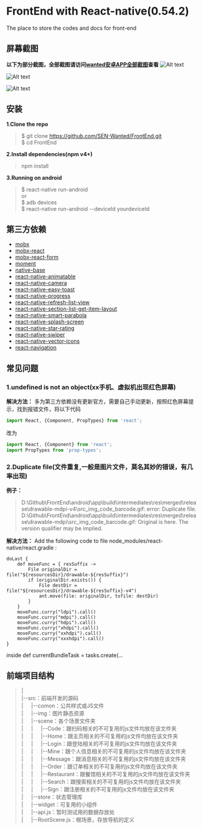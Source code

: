 
# FrontEnd with React-native(0.54.2)
The place to store the codes and docs for front-end

## 屏幕截图

**以下为部分截图，全部截图请访问[wanted安卓APP全部截图](https://github.com/CWmaxwell/test_git2/blob/master/picture/screenShot/screenshot.md)查看**
![Alt text](https://raw.githubusercontent.com/CWmaxwell/test_git2/master/picture/screenShot/1.jpg)

![Alt text](https://raw.githubusercontent.com/CWmaxwell/test_git2/master/picture/screenShot/2.jpg)

![Alt text](https://raw.githubusercontent.com/CWmaxwell/test_git2/master/picture/screenShot/3.jpg)



## 安装  
**1.Clone the repo**
> $ git clone https://github.com/SEN-Wanted/FrontEnd.git  
> $ cd FrontEnd

**2.Install dependencies(npm v4+)**
> npm install  

**3.Running on android**

> $ react-native run-android   
> or  
> $ adb devices  
> $ react-native run-android --deviceId yourdeviceId

## 第三方依赖

* [mobx](https://github.com/mobxjs/mobx)
* [mobx-react](https://github.com/mobxjs/mobx-react)
* [mobx-react-form](https://github.com/foxhound87/mobx-react-form)
* [moment](https://github.com/moment/moment)
* [native-base](https://github.com/GeekyAnts/NativeBase)
* [react-native-animatable](https://github.com/oblador/react-native-animatable)
* [react-native-camera](https://github.com/react-native-community/react-native-camera)
* [react-native-easy-toast](https://github.com/crazycodeboy/react-native-easy-toast)
* [react-native-progress](https://github.com/oblador/react-native-progress)
* [react-native-refresh-list-view](https://github.com/huanxsd/react-native-refresh-list-view)
* [react-native-section-list-get-item-layout](https://github.com/jsoendermann/rn-section-list-get-item-layout)
* [react-native-smart-parabola](https://github.com/react-native-component/react-native-smart-parabola)
* [react-native-splash-screen](https://github.com/crazycodeboy/react-native-splash-screen)
* [react-native-star-rating](https://github.com/djchie/react-native-star-rating)
* [react-native-swiper](https://github.com/leecade/react-native-swiper)
* [react-native-vector-icons](https://github.com/oblador/react-native-vector-icons)
* [react-navigation](https://github.com/react-navigation/react-navigation)

## 常见问题

### 1.undefined is not an object(xx手机、虚拟机出现红色屏幕)

**解决方法：** 多为第三方依赖没有更新官方，需要自己手动更新，按照红色屏幕提示，找到报错文件，将以下代码
```js
import React, {Component, PropTypes} from 'react';
```
改为
```js
import React, {Component} from 'react';
import PropTypes from 'prop-types';
```
### 2.Duplicate file(文件重复,一般是图片文件，莫名其妙的错误，有几率出现)
**例子：**
> D:\Github\FrontEnd\android\app\build\intermediates\res\merged\release\drawable-mdpi-v4\src_img_code_barcode.gif: error: Duplicate file.  
D:\Github\FrontEnd\android\app\build\intermediates\res\merged\release\drawable-mdpi\src_img_code_barcode.gif: Original is here. The version qualifier may be implied.

**解决方法：** Add the following code to file node_modules/react-native/react.gradle :

```
doLast {
    def moveFunc = { resSuffix ->
        File originalDir = file("${resourcesDir}/drawable-${resSuffix}")
        if (originalDir.exists()) {
            File destDir = file("${resourcesDir}/drawable-${resSuffix}-v4")
            ant.move(file: originalDir, tofile: destDir)
        }
    }
    moveFunc.curry("ldpi").call()
    moveFunc.curry("mdpi").call()
    moveFunc.curry("hdpi").call()
    moveFunc.curry("xhdpi").call()
    moveFunc.curry("xxhdpi").call()
    moveFunc.curry("xxxhdpi").call()
}
```
inside def  currentBundleTask = tasks.create(...

## 前端项目结构
>|  
>|--src：前端开发的源码  
>|&emsp;&ensp;|--comon：公共样式或JS文件  
>|&emsp;&ensp;|--img：图片静态资源  
>|&emsp;&ensp;|--scene：各个场景文件夹  
>|&emsp;&ensp;|&emsp;&ensp;|--Code：跟扫码相关的不可复用的js文件均放在该文件夹   
>|&emsp;&ensp;|&emsp;&ensp;|--Home：跟主页相关的不可复用的js文件均放在该文件夹  
>|&emsp;&ensp;|&emsp;&ensp;|--Login：跟登陆相关的不可复用的js文件均放在该文件夹  
>|&emsp;&ensp;|&emsp;&ensp;|--Mine：跟个人信息相关的不可复用的js文件均放在该文件夹  
>|&emsp;&ensp;|&emsp;&ensp;|--Message：跟消息相关的不可复用的js文件均放在该文件夹  
>|&emsp;&ensp;|&emsp;&ensp;|--Order：跟订单相关的不可复用的js文件均放在该文件夹  
>|&emsp;&ensp;|&emsp;&ensp;|--Restaurant：跟餐馆相关的不可复用的js文件均放在该文件夹  
>|&emsp;&ensp;|&emsp;&ensp;|--Search：跟搜索相关的不可复用的js文件均放在该文件夹  
>|&emsp;&ensp;|&emsp;&ensp;|--Sign：跟注册相关的不可复用的js文件均放在该文件夹  
>|&emsp;&ensp;|--store：状态管理库  
>|&emsp;&ensp;|--widget：可复用的小组件  
>|&emsp;&ensp;|--api.js：暂时测试用的数据存放处  
>|&emsp;&ensp;|--RootScene.js：根场景，存放导航的定义  

